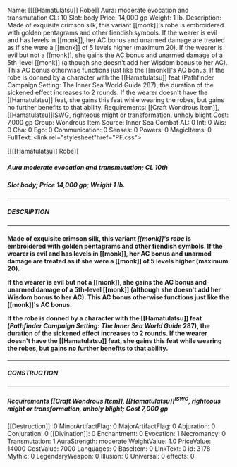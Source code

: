 Name: [[[[Hamatulatsu]] Robe]]
Aura: moderate evocation and transmutation
CL: 10
Slot: body
Price: 14,000 gp
Weight: 1 lb.
Description: Made of exquisite crimson silk, this variant [[monk]]'s robe is embroidered with golden pentagrams and other fiendish symbols. If the wearer is evil and has levels in [[monk]], her AC bonus and unarmed damage are treated as if she were a [[monk]] of 5 levels higher (maximum 20). If the wearer is evil but not a [[monk]], she gains the AC bonus and unarmed damage of a 5th-level [[monk]] (although she doesn't add her Wisdom bonus to her AC). This AC bonus otherwise functions just like the [[monk]]'s AC bonus. If the robe is donned by a character with the [[Hamatulatsu]] feat (Pathfinder Campaign Setting: The Inner Sea World Guide 287), the duration of the sickened effect increases to 2 rounds. If the wearer doesn't have the [[Hamatulatsu]] feat, she gains this feat while wearing the robes, but gains no further benefits to that ability.
Requirements: [[Craft Wondrous Item]], [[Hamatulatsu]]ISWG, righteous might or transformation, unholy blight
Cost: 7,000 gp
Group: Wondrous Item
Source: Inner Sea Combat
AL: 0
Int: 0
Wis: 0
Cha: 0
Ego: 0
Communication: 0
Senses: 0
Powers: 0
MagicItems: 0
FullText: <link rel="stylesheet"href="PF.css"><div class="heading"><p class="alignleft">[[[[Hamatulatsu]] Robe]]</p><div style="clear: both;"></div></div><div><h5><b>Aura </b>moderate evocation and transmutation; <b>CL </b>10th</h5><h5><b>Slot </b>body; <b>Price </b>14,000 gp; <b>Weight </b>1 lb.</h5></div><hr/><div><h5><b>DESCRIPTION</b></h5></div><hr/><div><h4><p>Made of exquisite crimson silk, this variant <i>[[monk]]'s robe</i> is embroidered with golden pentagrams and other fiendish symbols. If the wearer is evil and has levels in [[monk]], her AC bonus and unarmed damage are treated as if she were a [[monk]] of 5 levels higher (maximum 20).</p><p>If the wearer is evil but not a [[monk]], she gains the AC bonus and unarmed damage of a 5th-level [[monk]] (although she doesn't add her Wisdom bonus to her AC). This AC bonus otherwise functions just like the [[monk]]'s AC bonus.</p><p>If the robe is donned by a character with the [[Hamatulatsu]] feat (<i>Pathfinder Campaign Setting</i>: <i>The Inner Sea World Guide</i> 287), the duration of the sickened effect increases to 2 rounds. If the wearer doesn't have the [[Hamatulatsu]] feat, she gains this feat while wearing the robes, but gains no further benefits to that ability.</p></h4></div><hr/><div><h5><b>CONSTRUCTION</b></h5></div><hr/><div><h5><b>Requirements </b>[[Craft Wondrous Item]], [[Hamatulatsu]]<sup>ISWG</sup>, <i>righteous might or transformation</i>, <i>unholy blight</i>; <b>Cost </b>7,000 gp</h5></div>
[[Destruction]]: 0
MinorArtifactFlag: 0
MajorArtifactFlag: 0
Abjuration: 0
Conjuration: 0
[[Divination]]: 0
Enchantment: 0
Evocation: 1
Necromancy: 0
Transmutation: 1
AuraStrength: moderate
WeightValue: 1.0
PriceValue: 14000
CostValue: 7000
Languages: 0
BaseItem: 0
LinkText: 0
id: 3178
Mythic: 0
LegendaryWeapon: 0
Illusion: 0
Universal: 0
effects: 0
